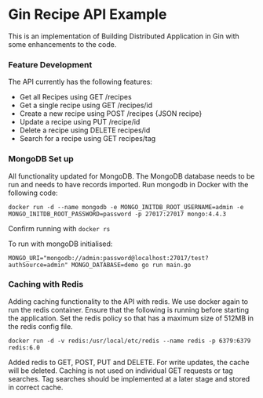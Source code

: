 # Gin Recipe API Example

This is an implementation of Building Distributed Application in Gin with some enhancements to the code. 

### Feature Development
The API currently has the following features:

- Get all Recipes using GET /recipes 
- Get a single recipe using GET /recipes/id
- Create a new recipe using POST /recipes {JSON recipe}
- Update a recipe using PUT /recipe/id
- Delete a recipe using DELETE recipes/id
- Search for a recipe using GET recipes/tag

### MongoDB Set up
All functionality updated for MongoDB. The MongoDB database needs to be run and needs to have records imported. Run mongodb in Docker with the following code:

```docker run -d --name mongodb -e MONGO_INITDB_ROOT_USERNAME=admin -e MONGO_INITDB_ROOT_PASSWORD=password -p 27017:27017 mongo:4.4.3```

Confirm running with ```docker rs```

To run with mongoDB initialised:

```MONGO_URI="mongodb://admin:password@localhost:27017/test?authSource=admin" MONGO_DATABASE=demo go run main.go```

### Caching with Redis
Adding caching functionality to the API with redis. We use docker again to run the redis container. Ensure that the following is running before starting the application. Set the redis policy so that has a maximum size of 512MB in the redis config file.

```docker run -d -v redis:/usr/local/etc/redis --name redis -p 6379:6379 redis:6.0```

Added redis to GET, POST, PUT and DELETE. For write updates, the cache will be deleted. Caching is not used on individual GET requests or tag searches. Tag searches should be implemented at a later stage and stored in correct cache.

